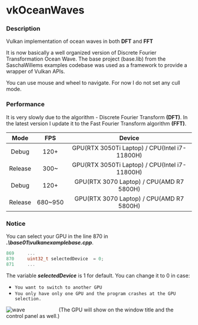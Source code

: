 # vkOceanWaves
### Description  
Vulkan implementation of ocean waves in both **DFT** and **FFT**

It is now basically a well organized version of Discrete Fourier Transformation Ocean Wave. 
The base project (base.lib) from the SaschaWillems examples codebase was used as a framework to provide a wrapper of Vulkan APIs.

You can use mouse and wheel to navigate. For now I do not set any cull mode.

### Performance
It is very slowly due to the algorithm - Discrete Fourier Transform **(DFT)**.
In the latest version I update it to the Fast Fourier Transform algorithm **(FFT)**.

|  Mode   |   FPS   |                    Device                     |
| :-----: | :-----: | :-------------------------------------------: |
|  Debug  |  120+   | GPU(RTX 3050Ti Laptop) / CPU(Intel i7-11800H) |
| Release |  300~   | GPU(RTX 3050Ti Laptop) / CPU(Intel i7-11800H) |
|  Debug  |  120+   |   GPU(RTX 3070 Laptop) / CPU(AMD R7 5800H)    |
| Release | 680~950 |   GPU(RTX 3070 Laptop) / CPU(AMD R7 5800H)    |

### Notice 
You can select your GPU in the line 870 in ***.\base01\vulkanexamplebase.cpp***. 
``` c++
869     ...
870     uint32_t selectedDevice  = 0;
871     ...
```
The variable ***selectedDevice*** is 1 for default. You can change it to 0 in case:
- `You want to switch to another GPU` 
- `You only have only one GPU and the program crashes at the GPU selection.`
 
![wave](https://user-images.githubusercontent.com/42757470/159940977-d4095f51-8ebb-47dd-9f47-5e612a761801.png)
&emsp;&emsp;&emsp;&emsp;&emsp;&emsp; (The GPU will show on the window title and the control panel as well.)
